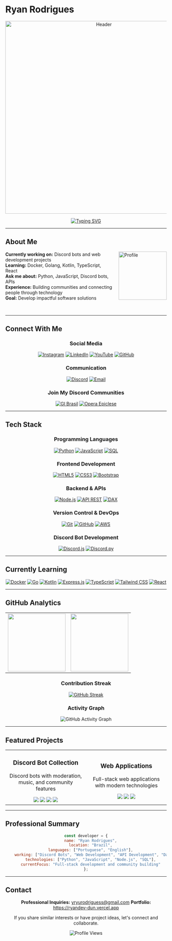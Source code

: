 # Ryan Rodrigues

<div align="center">
  <img src="https://i.imgur.com/AvyuD2w.png" width="600" alt="Header">
</div>

<div align="center">

[![Typing SVG](https://readme-typing-svg.herokuapp.com/?color=FFFFFF&size=35&center=true&vCenter=true&width=1000&lines=Welcome,+I'm+Ryan+Rodrigues;Full+Stack+Developer+%26+Discord+Bot+Creator;Bem+vindo,+Eu+sou+o+Ryan;Desenvolvedor+e+Criador+de+Bots&color=FFFFFF&pause=1000)](https://git.io/typing-svg)

</div>

---

## About Me

<img align="right" src="https://i.imgur.com/M88ww3B.png" alt="Profile" width="150" height="150" style="margin-left: 20px;">

**Currently working on:** Discord bots and web development projects  
**Learning:** Docker, Golang, Kotlin, TypeScript, React  
**Ask me about:** Python, JavaScript, Discord bots, APIs  
**Experience:** Building communities and connecting people through technology  
**Goal:** Develop impactful software solutions  

<br clear="right"/>

---

## Connect With Me

<div align="center">

### Social Media
[![Instagram](https://img.shields.io/badge/Instagram-000000?style=for-the-badge&logo=instagram&logoColor=white)](https://instagram.com/ryan.ditko)
[![LinkedIn](https://img.shields.io/badge/LinkedIn-000000?style=for-the-badge&logo=linkedin&logoColor=white)](https://www.linkedin.com/in/ryan-rodrigues-592a27313)
[![YouTube](https://img.shields.io/badge/Youtube-000000?style=for-the-badge&logo=youtube&logoColor=white)](https://www.youtube.com/@Ryanditko)
[![GitHub](https://img.shields.io/badge/Github-000000?style=for-the-badge&logo=github&logoColor=white)](https://github.com/Ryanditko)

### Communication
[![Discord](https://img.shields.io/badge/Discord-000000?style=for-the-badge&logo=discord&logoColor=white)](https://discord.gg/eWkcKYKCc4)
[![Email](https://img.shields.io/badge/Email-000000?style=for-the-badge&logo=gmail&logoColor=white)](mailto:yryurodriguess@gmail.com)

### Join My Discord Communities

[![GI Brasil](https://cardzera.audibert.dev/api/748720691645251716?backgroundColor=000000&buttonColor=FFFFFF&buttonTextColor=000000&infoColor=FFFFFF&nameColor=FFFFFF&borderRadius=10&titleLen=24&elipsis=false&t={timestamp})](https://discord.gg/gibrasil)
[![Opera Epiclese](https://cardzera.audibert.dev/api/996403908530405406?backgroundColor=000000&buttonColor=FFFFFF&buttonTextColor=000000&infoColor=FFFFFF&nameColor=FFFFFF&borderRadius=10&titleLen=24&elipsis=false&t={timestamp})](https://discord.gg/operaepiclese)

</div>

---

## Tech Stack

<div align="center">

### Programming Languages
[![Python](https://img.shields.io/badge/Python-000000?style=for-the-badge&logo=python&logoColor=white)]()
[![JavaScript](https://img.shields.io/badge/JavaScript-000000?style=for-the-badge&logo=javascript&logoColor=white)]()
[![SQL](https://img.shields.io/badge/SQL-000000?style=for-the-badge&logo=postgresql&logoColor=white)]()

### Frontend Development
[![HTML5](https://img.shields.io/badge/HTML5-000000?style=for-the-badge&logo=html5&logoColor=white)]()
[![CSS3](https://img.shields.io/badge/CSS3-000000?style=for-the-badge&logo=css3&logoColor=white)]()
[![Bootstrap](https://img.shields.io/badge/Bootstrap-000000?style=for-the-badge&logo=bootstrap&logoColor=white)]()

### Backend & APIs
[![Node.js](https://img.shields.io/badge/Node.js-000000?style=for-the-badge&logo=node.js&logoColor=white)]()
[![API REST](https://img.shields.io/badge/REST_API-000000?style=for-the-badge&logo=postman&logoColor=white)]()
[![DAX](https://img.shields.io/badge/DAX-000000?style=for-the-badge&logo=powerbi&logoColor=white)]()

### Version Control & DevOps
[![Git](https://img.shields.io/badge/Git-000000?style=for-the-badge&logo=git&logoColor=white)]()
[![GitHub](https://img.shields.io/badge/GitHub-000000?style=for-the-badge&logo=github&logoColor=white)]()
[![AWS](https://img.shields.io/badge/AWS-000000?style=for-the-badge&logo=amazonwebservices&logoColor=white)]()

### Discord Bot Development
[![Discord.js](https://img.shields.io/badge/Discord.js-000000?style=for-the-badge&logo=discord&logoColor=white)]()
[![Discord.py](https://img.shields.io/badge/Discord.py-000000?style=for-the-badge&logo=discord&logoColor=white)]()

</div>

---

## Currently Learning

<div align="center">

[![Docker](https://img.shields.io/badge/Docker-000000?style=for-the-badge&logo=docker&logoColor=white)]()
[![Go](https://img.shields.io/badge/Go-000000?style=for-the-badge&logo=go&logoColor=white)]()
[![Kotlin](https://img.shields.io/badge/Kotlin-000000?style=for-the-badge&logo=kotlin&logoColor=white)]()
[![Express.js](https://img.shields.io/badge/Express.js-000000?style=for-the-badge&logo=express&logoColor=white)]()
[![TypeScript](https://img.shields.io/badge/TypeScript-000000?style=for-the-badge&logo=typescript&logoColor=white)]()
[![Tailwind CSS](https://img.shields.io/badge/Tailwind_CSS-000000?style=for-the-badge&logo=tailwindcss&logoColor=white)]()
[![React](https://img.shields.io/badge/React-000000?style=for-the-badge&logo=react&logoColor=white)]()

</div>

---

## GitHub Analytics

<div align="center">

<table>
  <tr>
    <td>
      <img src="https://github-readme-stats.vercel.app/api?username=Ryanditko&theme=dark&hide_border=false&include_all_commits=true&count_private=true&show_icons=true&bg_color=000000&title_color=FFFFFF&text_color=FFFFFF&icon_color=FFFFFF" height="180"/>
    </td>
    <td>
      <img src="https://github-readme-stats.vercel.app/api/top-langs/?username=Ryanditko&layout=compact&theme=dark&hide_border=false&bg_color=000000&title_color=FFFFFF&text_color=FFFFFF" height="180"/>
    </td>
  </tr>
</table>

### Contribution Streak
[![GitHub Streak](https://streak-stats.demolab.com?user=Ryanditko&theme=dark&hide_border=false&background=000000&stroke=FFFFFF&ring=FFFFFF&fire=FFFFFF&currStreakNum=FFFFFF&sideNums=FFFFFF&currStreakLabel=FFFFFF&sideLabels=FFFFFF&dates=FFFFFF)](https://git.io/streak-stats)

### Activity Graph
![GitHub Activity Graph](https://github-readme-activity-graph.vercel.app/graph?username=Ryanditko&theme=github-compact&bg_color=000000&color=FFFFFF&line=FFFFFF&point=FFFFFF&area=true&hide_border=true)

</div>

---

## Featured Projects

<div align="center">

<table>
  <tr>
    <td align="center" width="50%">
      <h3>Discord Bot Collection</h3>
      <p>Discord bots with moderation, music, and community features</p>
      <img src="https://img.shields.io/badge/Python-000000?style=flat-square&logo=python&logoColor=white"/>
      <img src="https://img.shields.io/badge/Typescript-000000?style=flat-square&logo=typescript&logoColor=white"/>
      <img src="https://img.shields.io/badge/Discord.py-000000?style=flat-square&logo=discord&logoColor=white"/>
      <img src="https://img.shields.io/badge/Discord.js-000000?style=flat-square&logo=discord&logoColor=white"/>
    </td>
    <td align="center" width="50%">
      <h3>Web Applications</h3>
      <p>Full-stack web applications with modern technologies</p>
      <img src="https://img.shields.io/badge/JavaScript-000000?style=flat-square&logo=javascript&logoColor=white"/>
      <img src="https://img.shields.io/badge/Typescript-000000?style=flat-square&logo=typescript&logoColor=white"/>
      <img src="https://img.shields.io/badge/Node.js-000000?style=flat-square&logo=node.js&logoColor=white"/>
    </td>
  </tr>
</table>

</div>

---

## Professional Summary

<div align="center">

```javascript
const developer = {
    name: "Ryan Rodrigues",
    location: "Brazil",
    languages: ["Portuguese", "English"],
    working: ["Discord Bots", "Web Development", "API Development", "Data Analytics"],
    technologies: ["Python", "JavaScript", "Node.js", "SQL"],
    currentFocus: "Full-stack development and community building"
};
```

</div>

---

## Contact

<div align="center">

**Professional Inquiries:** yryurodriguess@gmail.com 
**Portfolio:** https://ryandev-dun.vercel.app 

If you share similar interests or have project ideas, let's connect and collaborate.

<img src="https://komarev.com/ghpvc/?username=Ryanditko&label=Profile%20Views&color=FFFFFF&style=flat" alt="Profile Views" />

</div>
